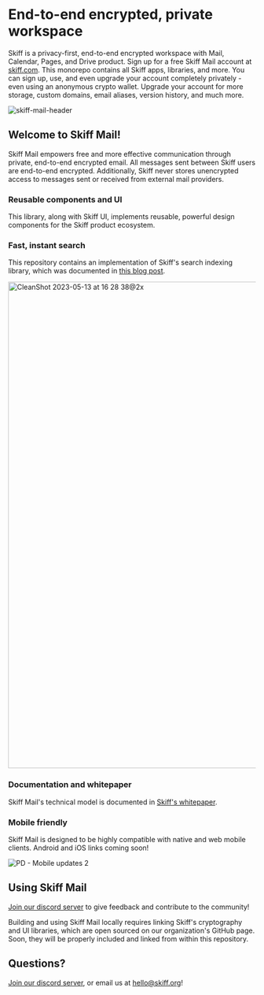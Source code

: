 # End-to-end encrypted, private workspace

Skiff is a privacy-first, end-to-end encrypted workspace with Mail, Calendar, Pages, and Drive product. Sign up for a free Skiff Mail account at [skiff.com](https://skiff.com). This monorepo contains all Skiff apps, libraries, and more. You can sign up, use, and even upgrade your account completely privately - even using an anonymous crypto wallet. Upgrade your account for more storage, custom domains, email aliases, version history, and much more.

![skiff-mail-header](https://github.com/skiff-org/skiff-mail/assets/3527315/9b8b7ee9-9daa-4e4c-b6bc-9a869d574757)

## Welcome to Skiff Mail!

Skiff Mail empowers free and more effective communication through private, end-to-end encrypted email. All messages sent between Skiff users are end-to-end encrypted. Additionally, Skiff never stores unencrypted access to messages sent or received from external mail providers.

### Reusable components and UI
This library, along with Skiff UI, implements reusable, powerful design components for the Skiff product ecosystem.

### Fast, instant search
This repository contains an implementation of Skiff's search indexing library, which was documented in [this blog post](https://skiff.com/blog/private-search).

<img width="988" alt="CleanShot 2023-05-13 at 16 28 38@2x" src="https://github.com/skiff-org/skiff-mail/assets/3527315/c310497c-8e68-44d0-9e81-fe7b7855532c">

### Documentation and whitepaper
Skiff Mail's technical model is documented in [Skiff's whitepaper](https://skiff.com/whitepaper).

### Mobile friendly
Skiff Mail is designed to be highly compatible with native and web mobile clients. Android and iOS links coming soon!

![PD - Mobile updates 2](https://github.com/skiff-org/skiff-mail/assets/3527315/bbddbd84-99ac-4543-897f-483af4158ec3)


## Using Skiff Mail

[Join our discord server](https://discord.com/invite/skiff) to give feedback and contribute to the community!

Building and using Skiff Mail locally requires linking Skiff's cryptography and UI libraries, which are open sourced on our organization's GitHub page. Soon, they will be properly included and linked from within this repository.

## Questions?

[Join our discord server](https://discord.com/invite/skiff), or email us at hello@skiff.org!
